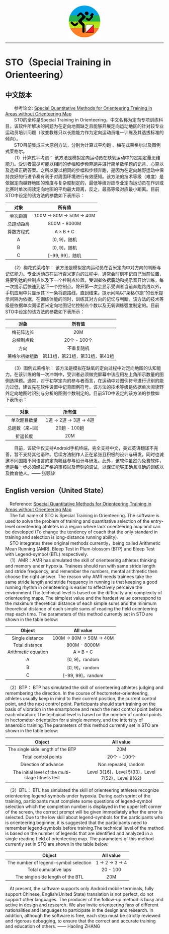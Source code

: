
<p align="center">
<img src="https://github.com/HaolingZHANG/STO/blob/master/logo.png" alt="STO" title="STO" width="20%"/>
</p>

---

# STO（Special Training in Orienteering）

## 中文版本
　　参考论文: [Special Quantitative Methods for Orienteering Training in Areas without Orienteering Map](https://osf.io/preprints/socarxiv/mjreh/)   
　　STO的全称是Special Training in Orienteering，中文名称为定向专项训练科目。该软件所解决的问题为在定向地图缺乏且能够开展定向运动地区的针对较专业运动员培训问题（改变教练只以长跑能力作为定向运动员唯一训练及其选拔标准的倾向）。  
　　STO目前集成三大原创方法，分别为计算式平均跑 、梅花式莱格尔以及图例式莱格尔。  
　　（1）计算式平均跑： 该方法是模拟定向运动员在缺氧运动中的定期定量思维能力。受训者需尽可能以相同的步幅和步频奔跑并进行简单数学题的记背、心算以及选择正确答案。之所以要以相同的步幅和步频奔跑，是因为在定向越野运动中保持良好的行进节奏有利于对周围环境进行有效感知。该方法的技术等级（难度）是依据定向越野地图的难度与复杂度制定的，最低等级对应专业定向运动员在作训或比赛时单次阅读定向地图的平均最大距离，反之，最高等级对应最小距离。目前STO中设定的该方法的参数如下表所示：

|对象|所有值|
|:-----:|:-----:|
|单次距离|100M -> 80M -> 50M -> 40M|
|总跑动距离|800M - 8000M|
|算数方程式|A × B + C|
|A|[0, 9]，随机|
|B|[0, 9]，随机|
|C|[-99, 99]，随机|  

　　（2）梅花式莱格尔： 该方法是模拟定向运动员在百米定向中对方向的判断与记忆能力。专业运动员在进行百米定向的过程中，通常会时刻牢记自己当前位置，将要到达的控制点以及下一个控制点位置。受训者依据震动和提示音开始训练，每一次提示后快速到达下一个控制点。除开第一次会显示受训者当前奔跑路线以外，手机应用中只显示其下一条将跑路线，直到结束。提示间隔以“莱格尔跑”的音乐提示间隔为依据，在训练体能的同时，训练其对方向的记忆与判断。该方法的技术等级是依据单次阅读百米定向地图记忆控制点个数以及无氧训练强度制定的。目前STO中设定的该方法的参数如下表所示：

|对象|所有值|
|:-----:|:-----:|
|梅花阵边长|20M|
|总控制点数|20个 - 100个|
|方向|不重复随机|
|莱格尔初始组数|第11组，第21组，第31组，第41组|

　　（3）图例式莱格尔： 该方法是模拟在缺氧的定向过程中对定向地图的认知能力。在该训练的每一次冲刺中，受训者必须做完屏幕中该应用左上角所示数量的图例选择题。通常，对于初学定向的参与者而言，在运动中对图例符号进行识别的能力过低，建议先在软件设置中记背图例符号。该方法的技术等级是依据单次阅读野外定向地图时识别与分析的图例个数制定的。目前STO中设定的该方法的参数如下表所示：

|对象|所有值|
|:-----:|:-----:|
|单次题目数量|1道 -> 2道 -> 3道 -> 4道|
|总趟数（来+回）|20趟 - 100趟|
|折返长度|20M|

　　目前，该软件仅支持Android手机终端，完全支持中文，美式英语翻译不完善，暂不支持其他语种。后续方法制作人正在紧张且积极的设计与研发。同时也诚邀不同国籍不同语言的定向粉丝参与设计与研发。此外，该软件虽然为免费软件，但是每一步必须经过严格的审核以及苛刻的调试，以保证能够正确且准确的训练以及教育他人。—— 张颢龄

## English version（United State）
　Reference: [Special Quantitative Methods for Orienteering Training in Areas without Orienteering Map](https://osf.io/preprints/socarxiv/mjreh/)  
　The full name of STO is Special Training in Orienteering. The software is used to solve the problem of training and quantitative selection of the entry-level orienteering athletes in a region where lack orienteering map and can be developed (To change the tendency of coach that the only standard in training and selection is long-distance running ability).   
　STO integrates three original methods currently，being called Arithmetic Mean Running (AMR), Bleep Test in Plum-blossom (BTP) and Bleep Test with Legend-symbol (BTL) respectively.  
　（1）AMR：AMR has simulated the skill of orienteering athletes thinking and memory under hypoxia. Trainees should run with same stride length and stride frequency, and remember the numbers, mental arithmetic then choose the right answer. The reason why AMR needs trainees take the same stride length and stride frequency in running is that keeping a good running rhythm in orienteering is easier to effectively perceive the environment.The technical level is based on the difficulty and complexity of orienteering maps. The simplest value and the hardest value correspond to the maximum theoretical distance of each simple sums and the minimum theoretical distance of each simple sums of reading the field orienteering map each time. The parameters of this method currently set in STO are shown in the table below:
 
|Object|All value|
|:-----:|:-----:|
|Single distance|100M -> 80M -> 50M -> 40M|
|Total distance|800M - 8000M|
|Arithmetic equation|A × B + C|
|A|[0, 9]，random|
|B|[0, 9]，random|
|C|[-99, 99]，random| 

　（2）BTP： BTP has simulated the skill of orienteering athletes judging and remembering the direction. In the course of hectometer-orienteering, athletes usually keep in mind to their current position, the current control point, and the next control point. Participants should start training on the basis of vibration in the smartphone and reach the next control point before each vibration. The technical level is based on the number of control points in hectometer-orientation for a single memory, and the intensity of anaerobic training.The parameters of this method currently set in STO are shown in the table below: 

|Object|All value|
|:-----:|:-----:|
|The single side length of the BTP|20M|
|Total control points|20个 - 100个|
|Direction of advance|Non repeated, random|
|The initial level of the multi-stage fitness test|Level 3(16)，Level 5(33)，Level 7(52)，Level 8(62)| 

　（3）BTL： BTL has simulated the skill of orienteering athletes recognize orienteering legend-symbols under hypoxia. During each sprint of the training, participants must complete some questions of legend-symbol selection which the completion number is displayed in the upper left corner of the screen, the correct prompt will be given immediately after the error is selected. Due to the low skill about legend-symbols for the participants who is orienteering beginner, it is suggested that the participants need to remember legend-symbols before training.The technical level of the method is based on the number of legends that are identified and analyzed in a single reading field of orienteering map. The parameters of this method currently set in STO are shown in the table below: 

|Object|All value|
|:-----:|:-----:|
|The number of legend-symbol selection|1 -> 2 -> 3 -> 4|
|Total cumulative laps|20 - 100|
|The single side length of the BTL|20M|

　At present, the software supports only Android mobile terminals, fully support Chinese, English(United State) translation is not perfect, do not support other languages. The producer of the follow-up method is busy and active in design and research. We also invite orienteering fans of different nationalities and languages to participate in the design and research. In addition, although the software is free, each step must be strictly reviewed and rigorous debugging, to ensure that the correct and accurate training and education of others. —— Haoling ZHANG

